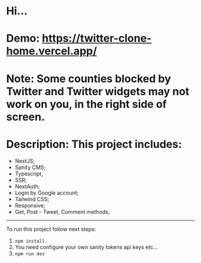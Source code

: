 # Hi...

# Demo: https://twitter-clone-home.vercel.app/

# Note: Some counties blocked by Twitter and Twitter widgets may not work on you, in the right side of screen.  

# Description: This project includes:
- NextJS;
- Sanity CMS;
- Typescript,
- SSR;
- NextAuth;
- Login by Google account;
- Tailwind CSS;
- Responsive;
- Get, Post - Tweet, Comment methods;

---------------------------------------

To run this project follow next steps:

1. `npm install`
2. You need configure your own sanity tokens api keys etc...
3. `npm run dev`
